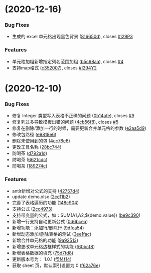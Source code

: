 # [](https://github.com/chimmhuang/chimm.excel/compare/v1.0.1...v) (2020-12-16)


### Bug Fixes

* 生成的 excel 单元格出现黑色背景 ([816650d](https://gitee.com/chimmhuang/chimm.excel/commit/816650d94d12176f08c81fd7cd916e7ce95ee570)), closes [#I29P3](https://gitee.com/chimmhuang/chimm.excel/issues/I29P3)


### Features

* 单元格加粗新增指定列名范围加粗 ([b5c98aa](https://github.com/chimmhuang/chimm.excel/commit/b5c98aad6e23bf8116da10edf764c1359182e65d)), closes [#4](https://github.com/chimmhuang/chimm.excel/issues/4)
* 支持map格式 ([c352007](https://gitee.com/chimmhuang/chimm.excel/commit/c352007c568340e62493fe8ad91e0c1639c0fb2d)), closes [#I294Y2](https://gitee.com/chimmhuang/chimm.excel/issues/I294Y2)


#  (2020-12-10)


### Bug Fixes

* 修复 Integer 类型写入表格不正确的问题 ([0b14afe](https://github.com/chimmhuang/chimm.excel/commit/0b14afe0fe26ed87842bbe84565377e43d5d747f)), closes [#9](https://github.com/chimmhuang/chimm.excel/issues/9)
* 修复列过多导致模板出错的问题 ([4cb56f8](https://github.com/chimmhuang/chimm.excel/commit/4cb56f860fdb3bad0d78ff9e83371b34d11d8ce6)), closes [#5](https://github.com/chimmhuang/chimm.excel/issues/5)
* 修复在删除/添加一行的时候，需要更新合并单元格的参数 ([e2aa5d9](https://github.com/chimmhuang/chimm.excel/commit/e2aa5d9834f63d6c69d6f6a1e90cf08b4fdbdd42))
* 修改包路径 ([e9818e6](https://github.com/chimmhuang/chimm.excel/commit/e9818e6939c3d0a994e867f3a8045774f7810ec4))
* 删除未使用到的包 ([4cc76e6](https://github.com/chimmhuang/chimm.excel/commit/4cc76e6b197e86beae8a98703b767c857d1d4f4c))
* 更改工具名称 ([28bc744](https://github.com/chimmhuang/chimm.excel/commit/28bc7446ad171a33f67df63add85ae6c88275bcc))
* 防喝茶 ([d792a1d](https://github.com/chimmhuang/chimm.excel/commit/d792a1dfde9d19d0f036c5a6c59bf1922400be35))
* 防喝茶 ([6621cdc](https://github.com/chimmhuang/chimm.excel/commit/6621cdc14ab2562c3b15809902cae6f1c2d23470))
* 防喝茶 ([189274c](https://github.com/chimmhuang/chimm.excel/commit/189274cf91d618fe52a8f10f21e1c65d3cd0bd04))


### Features

* antlr新增对公式的支持 ([42757d4](https://github.com/chimmhuang/chimm.excel/commit/42757d42ba7d6c807f23e50bd0e72092f7c591e2))
* update demo.xlsx ([2ce11b2](https://github.com/chimmhuang/chimm.excel/commit/2ce11b28829d572f8b8865ae90a67fe66bee5d1f))
* 完善了表格遍历的功能 ([148c904](https://github.com/chimmhuang/chimm.excel/commit/148c904887780c3d6e51b98af63f0c1adfb7fdf7))
* 支持公式 ([2cc4973](https://github.com/chimmhuang/chimm.excel/commit/2cc49736865c71acd5425fe21be9565a80754b1f))
* 支持带变量的公式，如：SUM(A1,A2,${demo.value}) ([be9c390](https://github.com/chimmhuang/chimm.excel/commit/be9c3900e31a5f737e4eebc36d4368c6bdcfb7c1))
* 新增一行支持自动更新公式 ([0d6bcea](https://github.com/chimmhuang/chimm.excel/commit/0d6bceaabd5083a254f03604569fe6d39b7c5312))
* 新增功能：添加行/删除行 ([9dfea54](https://github.com/chimmhuang/chimm.excel/commit/9dfea54e5a9540d3d219af199e49c81ab2ed7215))
* 新增动态添加/删除表格的测试 ([3ee1fac](https://github.com/chimmhuang/chimm.excel/commit/3ee1faccd228243579fc1b78a7a229f69ce15714))
* 新增合并单元格的功能 ([9a92513](https://github.com/chimmhuang/chimm.excel/commit/9a92513129a00d19b1f61ddb3efd13e43f4ed00f))
* 新增更改单元格边框样式的功能 ([f60bcf8](https://github.com/chimmhuang/chimm.excel/commit/f60bcf861e4194244057a56da87e5df996e59161))
* 新增表格数据的填充 ([75d7fd8](https://github.com/chimmhuang/chimm.excel/commit/75d7fd8303d5b4e148dd47a3e35d44d0dd1e2e0b))
* 更新版本号为： 1.0.1 ([f5f4f14](https://github.com/chimmhuang/chimm.excel/commit/f5f4f145d480ff6a630c1717a8467b3dab99efc6))
* 获取 sheet 页，默认索引设置为 0 ([f62a76e](https://github.com/chimmhuang/chimm.excel/commit/f62a76ea42ccc5cc8cb15c2d76e475295a0276eb))



